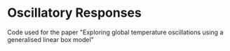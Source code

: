 # Oscillatory Responses
 Code used for the paper "Exploring global temperature oscillations using a generalised linear box model"
